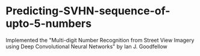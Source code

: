 # Predicting-SVHN-sequence-of-upto-5-numbers
Implemented the "Multi-digit Number Recognition from Street View Imagery using Deep Convolutional Neural Networks" by Ian J. Goodfellow
